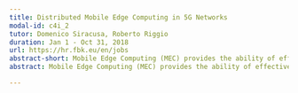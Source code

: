 ```yaml
---
title: Distributed Mobile Edge Computing in 5G Networks
modal-id: c4i_2
tutor: Domenico Siracusa, Roberto Riggio
duration: Jan 1 - Oct 31, 2018
url: https://hr.fbk.eu/en/jobs
abstract-short: Mobile Edge Computing (MEC) provides the ability of effectively process data related to 5G services at the very edge of the mobile network.
abstract: Mobile Edge Computing (MEC) provides the ability of effectively process data related to 5G services (e.g. augmented reality, vehicle-to-vehicle communications) at the very edge of the mobile network, by relying on resources dynamically instantiated through solutions based on Software Defined Networking (SDN) and Network Function Virtualization (NFV). This environment is characterised by strict requirements in terms of performance, including latency, bandwidth and more. The scope of this studentshp is to combine radio access and transport networking solutions that, coupled with light storage and computing elements, will create a flexible environment for MEC.

---
```

